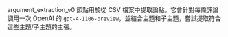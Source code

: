 argument_extraction_v0 節點用於從 CSV 檔案中提取論點。它會針對每條評論調用一次 OpenAI 的 `gpt-4-1106-preview`，並結合主題和子主題，嘗試提取符合這些主題/子主題的主張。
